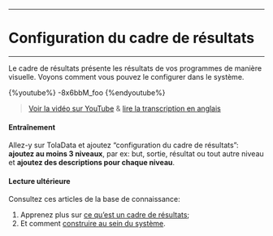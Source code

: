 ****
# Configuration du cadre de résultats
---

Le cadre de résultats présente les résultats de vos programmes de manière visuelle. Voyons comment vous pouvez le configurer dans le système.

{%youtube%} -8x6bbM_foo {%endyoutube%}  
> [Voir la vidéo sur YouTube](https://www.youtube.com/embed/-8x6bbM_foo?rel=0) & [lire la transcription en anglais](https://docs.google.com/document/d/1DCaeMviBwSO5hGSfeh6Y9McPI6D1dzxJyDs5kKa4wug/edit#heading=h.stwrw4id2ydy)

#### Entraînement

Allez-y sur TolaData et ajoutez “configuration du cadre de résultats”: **ajoutez au moins 3 niveaux**, par ex: but, sortie, résultat ou tout autre niveau et **ajoutez des descriptions pour chaque niveau**.

#### Lecture ultérieure

Consultez ces articles de la base de connaissance: 

1. Apprenez plus sur [ce qu’est un cadre de résultats](https://help.toladata.com/en/indicators/what-is-a-results-framework.html);
2. Et comment [construire au sein du système](https://help.toladata.com/en/indicators/build-your-results-framework.html).





